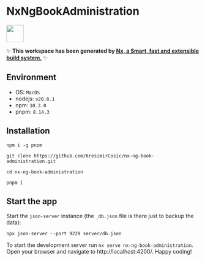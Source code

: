# NxNgBookAdministration

<a alt="Nx logo" href="https://nx.dev" target="_blank" rel="noreferrer"><img src="https://raw.githubusercontent.com/nrwl/nx/master/images/nx-logo.png" width="45"></a>

✨ **This workspace has been generated by [Nx, a Smart, fast and extensible build system.](https://nx.dev)** ✨

## Environment

- OS: `MacOS`
- nodejs: `v20.8.1`
- npm: `10.3.0`
- pnpm: `8.14.3`

## Installation

```
npm i -g pnpm
```

```
git clone https://github.com/KresimirCosic/nx-ng-book-administration.git
```

```
cd nx-ng-book-administration
```

```
pnpm i
```

## Start the app

Start the `json-server` instance (the `_db.json` file is there just to backup the data):

```
npx json-server --port 9229 server/db.json
```

To start the development server run `nx serve nx-ng-book-administration`. Open your browser and navigate to http://localhost:4200/. Happy coding!

